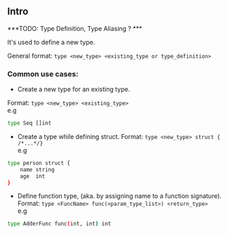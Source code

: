 ## Intro

***TODO: Type Definition, Type Aliasing ? *** 

It's used to define a new type.

General format:
`type <new_type> <existing_type or type_definition>`

### Common use cases:

* Create a new type for an existing type.

Format: `type <new_type> <existing_type>` <br/>
e.g
```sh
type Seq []int
```

* Create a type while defining struct.
Format:
`type <new_type> struct { /*...*/}` <br/>
e.g
```sh
type person struct {
    name string
    age  int
}
```

* Define function type, (aka. by assigning name to a function signature).
Format:
`type <FuncName> func(<param_type_list>) <return_type>` <br/>
e.g
```sh
type AdderFunc func(int, int) int
```